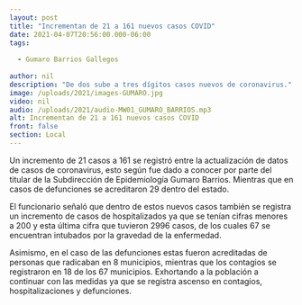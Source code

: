 ```yaml
---
layout: post
title: "Incrementan de 21 a 161 nuevos casos COVID"
date: 2021-04-07T20:56:00.000-06:00
tags:
  
  - Gumaro Barrios Gallegos
  
author: nil
description: "De dos sube a tres dígitos casos nuevos de coronavirus."
image: /uploads/2021/images-GUMARO.jpg
video: nil
audio: /uploads/2021/audio-MW01_GUMARO_BARRIOS.mp3
alt: Incrementan de 21 a 161 nuevos casos COVID
front: false
section: Local
---
```


Un incremento de 21 casos a 161 se registró entre la actualización de datos de casos de coronavirus, esto según fue dado a conocer por parte del titular de la Subdirección de Epidemiología Gumaro Barrios.  Mientras que en casos de defunciones se acreditaron 29 dentro del estado.

El funcionario señaló que dentro de estos nuevos casos también se registra un incremento de casos de hospitalizados ya que se tenían cifras menores a 200 y esta última cifra que tuvieron 2996 casos, de los cuales 67 se encuentran intubados por la gravedad de la enfermedad.

Asimismo, en el caso de las defunciones estas fueron acreditadas de personas que radicaban en 8 municipios, mientras que los contagios se registraron en 18 de los 67 municipios. Exhortando a la población a continuar con las medidas ya que se registra ascenso en contagios, hospitalizaciones y defunciones.
